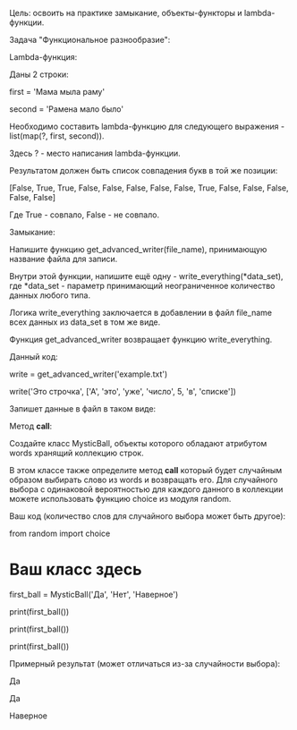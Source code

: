 Цель: освоить на практике замыкание, объекты-функторы и lambda-функции.



Задача "Функциональное разнообразие":

Lambda-функция:

Даны 2 строки:

first = 'Мама мыла раму'

second = 'Рамена мало было'

Необходимо составить lambda-функцию для следующего выражения - list(map(?, first, second)).

Здесь ? - место написания lambda-функции.



Результатом должен быть список совпадения букв в той же позиции:

[False, True, True, False, False, False, False, False, True, False, False, False, False, False]

Где True - совпало, False - не совпало.



Замыкание:

Напишите функцию get_advanced_writer(file_name), принимающую название файла для записи.

Внутри этой функции, напишите ещё одну - write_everything(*data_set), где *data_set - параметр принимающий неограниченное количество данных любого типа.

Логика write_everything заключается в добавлении в файл file_name всех данных из data_set в том же виде.

Функция get_advanced_writer возвращает функцию write_everything.



Данный код:

write = get_advanced_writer('example.txt')

write('Это строчка', ['А', 'это', 'уже', 'число', 5, 'в', 'списке'])

Запишет данные в файл в таком виде:



Метод __call__:

Создайте класс MysticBall, объекты которого обладают атрибутом words хранящий коллекцию строк.

В этом классе также определите метод __call__ который будет случайным образом выбирать слово из words и возвращать его. Для случайного выбора с одинаковой вероятностью для каждого данного в коллекции можете использовать функцию choice из модуля random.



Ваш код (количество слов для случайного выбора может быть другое):

from random import choice

# Ваш класс здесь

first_ball = MysticBall('Да', 'Нет', 'Наверное')

print(first_ball())

print(first_ball())

print(first_ball())

Примерный результат (может отличаться из-за случайности выбора):

Да

Да

Наверное
